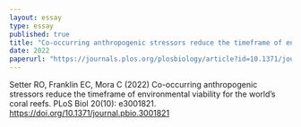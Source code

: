 ```yaml
---
layout: essay
type: essay
published: true
title: "Co-occurring anthropogenic stressors reduce the timeframe of environmental viability for the world’s coral reefs"
date: 2022
paperurl: "https://journals.plos.org/plosbiology/article?id=10.1371/journal.pbio.3001821"
---
```

Setter RO, Franklin EC, Mora C (2022) Co-occurring anthropogenic stressors reduce the timeframe of environmental viability for the world’s coral reefs. PLoS Biol 20(10): e3001821. https://doi.org/10.1371/journal.pbio.3001821
